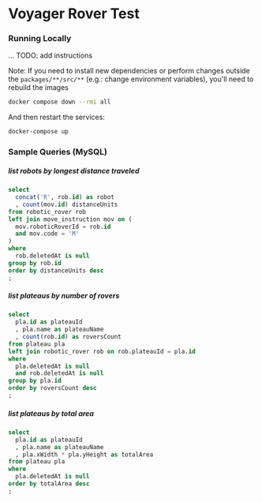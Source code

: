 # Voyager Rover Test

### Running Locally

... TODO: add instructions

Note: If you need to install new dependencies or perform changes outside the `packages/**/src/**` (e.g.: change environment variables), you'll need to rebuild the images

```sh
docker compose down --rmi all
```

And then restart the services:

```sh
docker-compose up
```

### Sample Queries (MySQL)

##### list robots by longest distance traveled
```sql
select
  concat('R', rob.id) as robot
  , count(mov.id) distanceUnits
from robotic_rover rob
left join move_instruction mov on (
  mov.roboticRoverId = rob.id
  and mov.code = 'M'
)
where 
  rob.deletedAt is null
group by rob.id
order by distanceUnits desc
;
```

##### list plateaus by number of rovers
```sql
select
  pla.id as plateauId
  , pla.name as plateauName
  , count(rob.id) as roversCount
from plateau pla
left join robotic_rover rob on rob.plateauId = pla.id
where 
  pla.deletedAt is null
  and rob.deletedAt is null
group by pla.id
order by roversCount desc
;
```

##### list plateaus by total area
```sql
select
  pla.id as plateauId
  , pla.name as plateauName
  , pla.xWidth * pla.yHeight as totalArea
from plateau pla
where 
  pla.deletedAt is null
order by totalArea desc
;
```